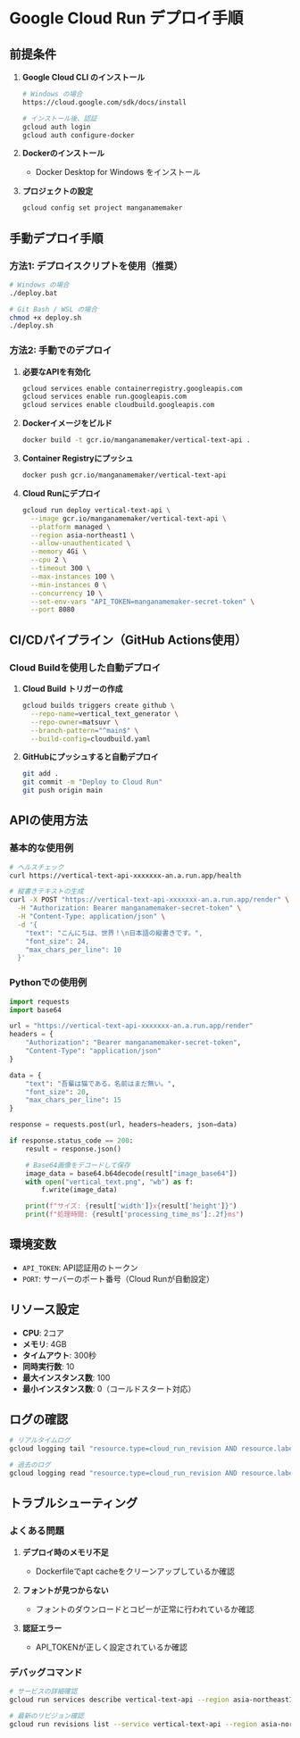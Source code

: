 # Google Cloud Run デプロイ手順

## 前提条件

1. **Google Cloud CLI のインストール**
   ```bash
   # Windows の場合
   https://cloud.google.com/sdk/docs/install

   # インストール後、認証
   gcloud auth login
   gcloud auth configure-docker
   ```

2. **Dockerのインストール**
   - Docker Desktop for Windows をインストール

3. **プロジェクトの設定**
   ```bash
   gcloud config set project manganamemaker
   ```

## 手動デプロイ手順

### 方法1: デプロイスクリプトを使用（推奨）

```bash
# Windows の場合
./deploy.bat

# Git Bash / WSL の場合
chmod +x deploy.sh
./deploy.sh
```

### 方法2: 手動でのデプロイ

1. **必要なAPIを有効化**
   ```bash
   gcloud services enable containerregistry.googleapis.com
   gcloud services enable run.googleapis.com
   gcloud services enable cloudbuild.googleapis.com
   ```

2. **Dockerイメージをビルド**
   ```bash
   docker build -t gcr.io/manganamemaker/vertical-text-api .
   ```

3. **Container Registryにプッシュ**
   ```bash
   docker push gcr.io/manganamemaker/vertical-text-api
   ```

4. **Cloud Runにデプロイ**
   ```bash
   gcloud run deploy vertical-text-api \
     --image gcr.io/manganamemaker/vertical-text-api \
     --platform managed \
     --region asia-northeast1 \
     --allow-unauthenticated \
     --memory 4Gi \
     --cpu 2 \
     --timeout 300 \
     --max-instances 100 \
     --min-instances 0 \
     --concurrency 10 \
     --set-env-vars "API_TOKEN=manganamemaker-secret-token" \
     --port 8080
   ```

## CI/CDパイプライン（GitHub Actions使用）

### Cloud Buildを使用した自動デプロイ

1. **Cloud Build トリガーの作成**
   ```bash
   gcloud builds triggers create github \
     --repo-name=vertical_text_generator \
     --repo-owner=matsuvr \
     --branch-pattern="^main$" \
     --build-config=cloudbuild.yaml
   ```

2. **GitHubにプッシュすると自動デプロイ**
   ```bash
   git add .
   git commit -m "Deploy to Cloud Run"
   git push origin main
   ```

## APIの使用方法

### 基本的な使用例

```bash
# ヘルスチェック
curl https://vertical-text-api-xxxxxxx-an.a.run.app/health

# 縦書きテキストの生成
curl -X POST "https://vertical-text-api-xxxxxxx-an.a.run.app/render" \
  -H "Authorization: Bearer manganamemaker-secret-token" \
  -H "Content-Type: application/json" \
  -d '{
    "text": "こんにちは、世界！\n日本語の縦書きです。",
    "font_size": 24,
    "max_chars_per_line": 10
  }'
```

### Pythonでの使用例

```python
import requests
import base64

url = "https://vertical-text-api-xxxxxxx-an.a.run.app/render"
headers = {
    "Authorization": "Bearer manganamemaker-secret-token",
    "Content-Type": "application/json"
}

data = {
    "text": "吾輩は猫である。名前はまだ無い。",
    "font_size": 20,
    "max_chars_per_line": 15
}

response = requests.post(url, headers=headers, json=data)

if response.status_code == 200:
    result = response.json()

    # Base64画像をデコードして保存
    image_data = base64.b64decode(result["image_base64"])
    with open("vertical_text.png", "wb") as f:
        f.write(image_data)

    print(f"サイズ: {result['width']}x{result['height']}")
    print(f"処理時間: {result['processing_time_ms']:.2f}ms")
```

## 環境変数

- `API_TOKEN`: API認証用のトークン
- `PORT`: サーバーのポート番号（Cloud Runが自動設定）

## リソース設定

- **CPU**: 2コア
- **メモリ**: 4GB
- **タイムアウト**: 300秒
- **同時実行数**: 10
- **最大インスタンス数**: 100
- **最小インスタンス数**: 0（コールドスタート対応）

## ログの確認

```bash
# リアルタイムログ
gcloud logging tail "resource.type=cloud_run_revision AND resource.labels.service_name=vertical-text-api"

# 過去のログ
gcloud logging read "resource.type=cloud_run_revision AND resource.labels.service_name=vertical-text-api" --limit 100
```

## トラブルシューティング

### よくある問題

1. **デプロイ時のメモリ不足**
   - Dockerfileでapt cacheをクリーンアップしているか確認

2. **フォントが見つからない**
   - フォントのダウンロードとコピーが正常に行われているか確認

3. **認証エラー**
   - API_TOKENが正しく設定されているか確認

### デバッグコマンド

```bash
# サービスの詳細確認
gcloud run services describe vertical-text-api --region asia-northeast1

# 最新のリビジョン確認
gcloud run revisions list --service vertical-text-api --region asia-northeast1
```
